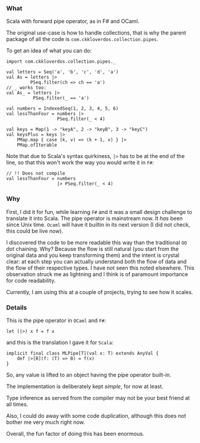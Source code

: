 ### What
Scala with forward pipe operator, as in F# and OCaml.

The original use-case is how to handle collections, that is why the parent package of all the code is `com.ckkloverdos.collection.pipes`.

To get an idea of what you can do:

    import com.ckkloverdos.collection.pipes._
    
    val letters = Seq('a', 'b', 'c', 'd', 'a')
    val As = letters |> 
             PSeq.filter(ch => ch == 'a')
    // _ works too:
    val As_ = letters |>
              PSeq.filter(_ == 'a')
    
    val numbers = IndexedSeq(1, 2, 3, 4, 5, 6)
    val lessThanFour = numbers |>
                       PSeq.filter(_ < 4)
                       
    val keys = Map(1 -> "keyA", 2 -> "keyB", 3 -> "keyC")
    val keysPlus = keys |>
        PMap.map { case (k, v) => (k + 1, v) } |>
        PMap.ofIterable
    
Note that due to Scala's syntax quirkiness, `|>` has to be at the end of the line, so that this won't work the way you would write it in `F#`:

    // !! Does not compile
    val lessThanFour = numbers
                       |> PSeq.filter(_ < 4)
                       


### Why
First, I did it for fun, while learning `F#` and it was a small design challenge to translate it into Scala. The pipe operator is mainstream now.  It *has* been since Unix time. `Ocaml` will have it builtin in its next version (I did not check, this could be live now).

I discovered the code to be more readable this way than the traditional `OO` dot chaining. Why? Because the flow is still natural (you start from the original data and you keep transforming them) and the intent is crystal clear: at each step you can actually understand both the flow of data and the flow of their respective types. I have not seen this noted elsewhere. This observation struck me as lightning and I think is of paramount importance for code readability.

Currently, I am using this at a couple of projects, trying to see how it scales.

### Details
This is the pipe operator in `OCaml` and `F#`:

    let (|>) x f = f x

and this is the translation I gave it for `Scala`:

    implicit final class MLPipe[T](val x: T) extends AnyVal {
        def |>[B](f: (T) => B) = f(x)
    }

So, any value is lifted to an object having the pipe operator built-in.

The implementation is deliberately kept *simple*, for now at least.

Type inference as served from the compiler may not be your best friend at all times.

Also, I could do away with some code duplication, although this does not bother me very much right now.

Overall, the fun factor of doing this has been enormous.
